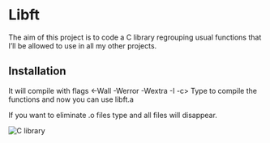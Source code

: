 
# Libft

The aim of this project is to code a C library regrouping usual functions that I’ll be allowed to use in all my other projects.

## Installation
It will compile with flags <-Wall -Werror -Wextra -I -c>
Type <make> to compile the functions and now you can use libft.a
  
  If you want to eliminate .o files type <make clean> and all files will disappear.

![C library](https://nareshit.com/wp-content/uploads/2018/08/C-Programming-online-training-nareshit.jpg)
